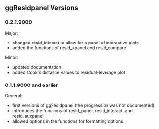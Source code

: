## ggResidpanel Versions

### 0.2.1.9000

Major:

- changed resid_interact to allow for a panel of interactive plots
- added the functions of resid_xpanel and resid_compare

Minor: 

- updated documentation
- added Cook's distance values to residual-leverage plot

### 0.1.1.9000 and earlier

General: 

- first versions of ggResidpanel (the progression was not documented)
- introduces the functions of resid_panel, resid_interact, and resid_auxpanel
- allowed options in the functions for formatting options
